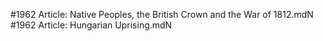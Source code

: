 #1962
Article: Native Peoples, the British Crown and the War of 1812.mdN
#1962
Article: Hungarian Uprising.mdN
